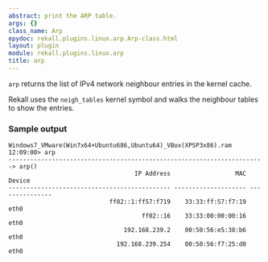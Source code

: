 ```yaml
---
abstract: print the ARP table.
args: {}
class_name: Arp
epydoc: rekall.plugins.linux.arp.Arp-class.html
layout: plugin
module: rekall.plugins.linux.arp
title: arp
---
```


`arp` returns the list of IPv4 network neighbour entries in the kernel cache.

Rekall uses the `neigh_tables` kernel symbol and walks the neighbour tables to
show the entries.

### Sample output

```
Windows7_VMware(Win7x64+Ubuntu686,Ubuntu64)_VBox(XPSP3x86).ram 12:09:00> arp
-----------------------------------------------------------------------> arp()
                                   IP Address                  MAC          Device
--------------------------------------------- -------------------- ---------------
                            ff02::1:ff57:f719    33:33:ff:57:f7:19            eth0
                                     ff02::16    33:33:00:00:00:16            eth0
                                192.168.239.2    00:50:56:e5:38:b6            eth0
                              192.168.239.254    00:50:56:f7:25:d0            eth0
```
